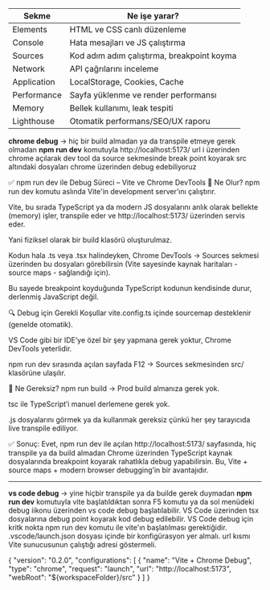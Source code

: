 | Sekme       | Ne işe yarar?                              |
| ----------- | ------------------------------------------ |
| Elements    | HTML ve CSS canlı düzenleme                |
| Console     | Hata mesajları ve JS çalıştırma            |
| Sources     | Kod adım adım çalıştırma, breakpoint koyma |
| Network     | API çağrılarını inceleme                   |
| Application | LocalStorage, Cookies, Cache               |
| Performance | Sayfa yüklenme ve render performansı       |
| Memory      | Bellek kullanımı, leak tespiti             |
| Lighthouse  | Otomatik performans/SEO/UX raporu          |


**chrome debug** -> hiç bir build almadan ya da transpile etmeye gerek olmadan **npm run dev** komutuyla http://localhost:5173/ url i üzerinden chrome açılarak dev tool da source sekmesinde break point koyarak src altındaki dosyaları chrome üzerinden debug edebiliyoruz



✅ npm run dev ile Debug Süreci – Vite ve Chrome DevTools
🔧 Ne Olur?
npm run dev komutu aslında Vite'in development server’ını çalıştırır.

Vite, bu sırada TypeScript ya da modern JS dosyalarını anlık olarak bellekte (memory) işler, transpile eder ve http://localhost:5173/ üzerinden servis eder.

Yani fiziksel olarak bir build klasörü oluşturulmaz.

Kodun hala .ts veya .tsx halindeyken, Chrome DevTools → Sources sekmesi üzerinden bu dosyaları görebilirsin (Vite sayesinde kaynak haritaları - source maps - sağlandığı için).

Bu sayede breakpoint koyduğunda TypeScript kodunun kendisinde durur, derlenmiş JavaScript değil.

🔍 Debug için Gerekli Koşullar
vite.config.ts içinde sourcemap desteklenir (genelde otomatik).

VS Code gibi bir IDE’ye özel bir şey yapmana gerek yoktur, Chrome DevTools yeterlidir.

npm run dev sırasında açılan sayfada F12 → Sources sekmesinden src/ klasörüne ulaşılır.

🛑 Ne Gereksiz?
npm run build → Prod build almanıza gerek yok.

tsc ile TypeScript’i manuel derlemene gerek yok.

.js dosyalarını görmek ya da kullanmak gereksiz çünkü her şey tarayıcıda live transpile ediliyor.

✅ Sonuç:
Evet, npm run dev ile açılan http://localhost:5173/ sayfasında, hiç transpile ya da build almadan Chrome üzerinden TypeScript kaynak dosyalarında breakpoint koyarak rahatlıkla debug yapabilirsin.
Bu, Vite + source maps + modern browser debugging’in bir avantajıdır.


*************************************************************************************************

**vs code debug** -> yine hiçbir transpile ya da builde gerek duymadan **npm run dev** komutuyla vite başlatıldıktan sonra F5 komutu ya da sol menüdeki debug iikonu üzerinden vs code debug başlatılabilir. VS Code üzerinden tsx dosyalarına debug point koyarak kod debug edilebilir. VS Code debug için kritk nokta npm run dev komutu ile vite'ın başlatılması gerektiğidir. 
   .vscode/launch.json dosyası içinde bir konfigürasyon yer almalı. url kısmı Vite sunucusunun çalıştığı adresi göstermeli.

   {
  "version": "0.2.0",
  "configurations": [
    {
      "name": "Vite + Chrome Debug",
      "type": "chrome",
      "request": "launch",
      "url": "http://localhost:5173",
      "webRoot": "${workspaceFolder}/src"
    }
  ]
}
